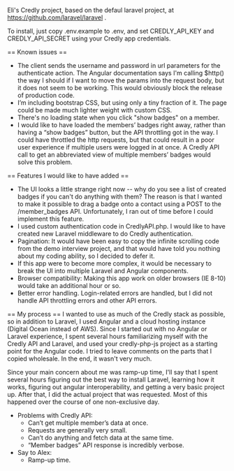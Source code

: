 Eli's Credly project, based on the defaul laravel project, at https://github.com/laravel/laravel .

To install, just copy .env.example to .env, and set CREDLY_API_KEY and CREDLY_API_SECRET using your Credly app credentials.


== Known issues ==
* The client sends the username and password in url parameters for the authenticate action. The Angular documentation says I'm calling $http() the way
  I should if I want to move the params into the request body, but it does not seem to be working. This would obviously block the release of production code.
* I’m including bootstrap CSS, but using only a tiny fraction of it. The page could be made much lighter weight with custom CSS.
* There's no loading state when you click "show badges" on a member.
* I would like to have loaded the members’ badges right away, rather than having a “show badges” button, but the API throttling got in the way. I could
  have throttled the http requests, but that could result in a poor user experience if multiple users were logged in at once. A Credly API call to get
  an abbreviated view of multiple members’ badges would solve this problem.

== Features I would like to have added ==
* The UI looks a little strange right now -- why do you see a list of created badges if you can't do anything with them? The reason is that I wanted to
  make it possible to drag a badge onto a contact using a POST to the /member_badges API. Unfortunately, I ran out of time before I could implement this feature.
* I used custom authentication code in CredlyAPI.php. I would like to have created new Laravel middleware to do Credly authentication.
* Pagination: It would have been easy to copy the infinite scrolling code from the demo interview project, and that would have told you nothing about my coding ability, so I decided to defer it.
* If this app were to become more complex, it would be necessary to break the UI into multiple Laravel and Angular components.
* Browser compatibility: Making this app work on older browsers (IE 8-10) would take an additional hour or so.
* Better error handling. Login-related errors are handled, but I did not handle API throttling errors and other API errors.


== My process ==
I wanted to use as much of the Credly stack as possible, so in addition to Laravel, I used Angular and a cloud hosting instance (Digital Ocean instead of AWS).
Since I started out with no Angular or Laravel experience, I spent several hours familiarizing myself with the Credly API and Laravel, and used your credly-php-js
project as a starting point for the Angular code. I tried to leave comments on the parts that I copied wholesale. In the end, it wasn't very much.

Since your main concern about me was ramp-up time, I'll say that I spent several hours figuring out the best way to install Laravel, learning how it works, figuring out
angular interoperability, and getting a very basic project up. After that, I did the actual project that was requested. Most of this happened over the course of one
non-exclusive day.


- Problems with Credly API:
	- Can’t get multiple member’s data at once.
	- Requests are generally very small.
	- Can’t do anything and fetch data at the same time.
	- “Member badges” API response is incredibly verbose.
- Say to Alex:
	- Ramp-up time.
